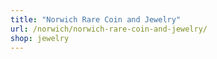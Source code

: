 ```yaml
---
title: "Norwich Rare Coin and Jewelry"
url: /norwich/norwich-rare-coin-and-jewelry/
shop: jewelry
---
```

